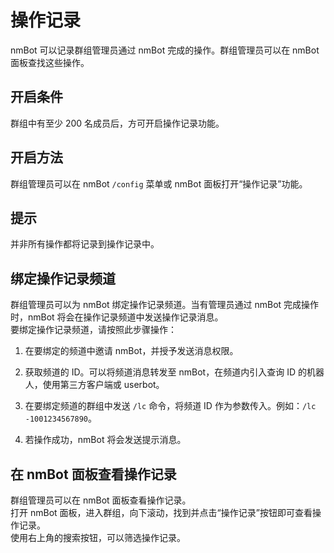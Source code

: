 # 操作记录

nmBot 可以记录群组管理员通过 nmBot 完成的操作。群组管理员可以在 nmBot 面板查找这些操作。  

## 开启条件
群组中有至少 200 名成员后，方可开启操作记录功能。

## 开启方法
群组管理员可以在 nmBot `/config` 菜单或 nmBot 面板打开“操作记录”功能。

## 提示
并非所有操作都将记录到操作记录中。

## 绑定操作记录频道
群组管理员可以为 nmBot 绑定操作记录频道。当有管理员通过 nmBot 完成操作时，nmBot 将会在操作记录频道中发送操作记录消息。  
要绑定操作记录频道，请按照此步骤操作：

1. 在要绑定的频道中邀请 nmBot，并授予发送消息权限。

2. 获取频道的 ID。可以将频道消息转发至 nmBot，在频道内引入查询 ID 的机器人，使用第三方客户端或 userbot。

3. 在要绑定频道的群组中发送 `/lc` 命令，将频道 ID 作为参数传入。例如：`/lc -1001234567890`。

4. 若操作成功，nmBot 将会发送提示消息。

## 在 nmBot 面板查看操作记录
群组管理员可以在 nmBot 面板查看操作记录。  
打开 nmBot 面板，进入群组，向下滚动，找到并点击“操作记录”按钮即可查看操作记录。  
使用右上角的搜索按钮，可以筛选操作记录。
